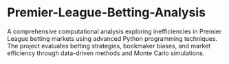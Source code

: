 # Premier-League-Betting-Analysis
A comprehensive computational analysis exploring inefficiencies in Premier League betting markets using advanced Python programming techniques. The project evaluates betting strategies, bookmaker biases, and market efficiency through data-driven methods and Monte Carlo simulations.
